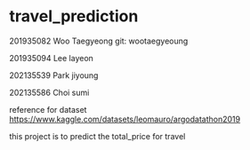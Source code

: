 # travel_prediction

201935082 Woo Taegyeong
git: wootaegyeoung

201935094 Lee layeon

202135539 Park jiyoung

202135586 Choi sumi


reference for dataset
https://www.kaggle.com/datasets/leomauro/argodatathon2019


this project is to predict the total_price for travel

